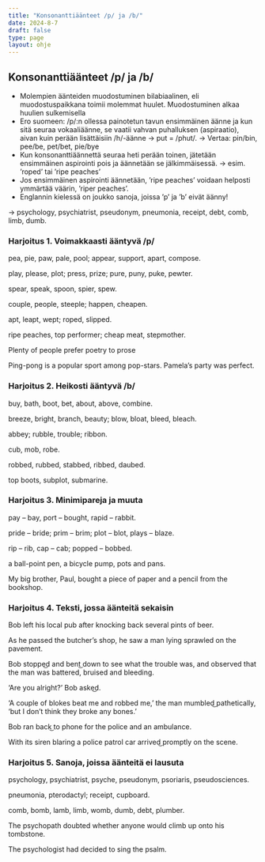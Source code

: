 ```yaml
---
title: "Konsonanttiäänteet /p/ ja /b/"
date: 2024-8-7
draft: false
type: page
layout: ohje
---
```


## Konsonanttiäänteet /p/ ja /b/
- Molempien äänteiden muodostuminen bilabiaalinen, eli muodostuspaikkana toimii molemmat huulet. Muodostuminen alkaa huulien sulkemisella
-	Ero suomeen: /p/:n ollessa painotetun tavun ensimmäinen äänne ja kun sitä seuraa vokaaliäänne, se vaatii vahvan puhalluksen (aspiraatio), aivan kuin perään lisättäisiin /h/-äänne -> put = /phut/.
-> Vertaa: pin/bin, pee/be, pet/bet, pie/bye 
-	Kun konsonanttiäännettä seuraa heti perään toinen, jätetään ensimmäinen aspirointi pois ja äännetään se jälkimmäisessä.
-> esim. ’roped’ tai ’ripe peaches’
-	Jos ensimmäinen aspirointi äännetään, ’ripe peaches’ voidaan helposti ymmärtää väärin, ’riper peaches’.
-	Englannin kielessä on joukko sanoja, joissa ’p’ ja ’b’ eivät äänny!

-> psychology, psychiatrist, pseudonym, pneumonia, receipt, debt, comb, limb, dumb.
	
### Harjoitus 1. Voimakkaasti ääntyvä /p/
pea, pie, paw, pale, pool; appear, support, apart, compose.

play, please, plot; press, prize; pure, puny, puke, pewter.

spear, speak, spoon, spier, spew.

couple, people, steeple; happen, cheapen.

apt, leapt, wept; roped, slipped.

ripe peaches, top performer; cheap meat, stepmother.

Plenty of people prefer poetry to prose 

Ping-pong is a popular sport among pop-stars.
Pamela’s party was perfect.

### Harjoitus 2. Heikosti ääntyvä /b/
buy, bath, boot, bet, about, above, combine. 

breeze, bright, branch, beauty; blow, bloat, bleed, bleach.

abbey; rubble, trouble; ribbon.

cub, mob, robe.

robbed, rubbed, stabbed, ribbed, daubed. 

top boots, subplot, submarine. 
 
### Harjoitus 3. Minimipareja ja muuta
pay – bay, port – bought, rapid – rabbit.

pride – bride; prim – brim; plot – blot, plays – blaze.

rip – rib, cap – cab; popped – bobbed.

a ball-point pen, a bicycle pump, pots and pans. 

My big brother, Paul, bought a piece of paper and a pencil from the bookshop.

### Harjoitus 4. Teksti, jossa äänteitä sekaisin
Bob left his local pub after knocking back several pints of beer. 

As he passed the butcher’s shop, he saw a man lying sprawled on the pavement. 

Bob stoppe͜d and bent͜ down to see what the trouble was, and observed that the man was battered, bruised and bleeding. 

‘Are you alright?’ Bob aske͜d.

‘A couple of blokes beat me and robbed me,’ the man mumbled͜ pathetically, ‘but I don’t think they broke any bones.’ 

Bob ran back͜ to phone for the police and an ambulance. 

With its siren blaring a police patrol car arrived͜ promptly on the scene. 

### Harjoitus 5. Sanoja, joissa äänteitä ei lausuta
psychology, psychiatrist, psyche, pseudonym, psoriaris, pseudosciences.

pneumonia, pterodactyl; receipt, cupboard. 

comb, bomb, lamb, limb, womb, dumb, debt, plumber. 


The psychopath doubted whether anyone would climb up onto his tombstone.

The psychologist had decided to sing the psalm. 
 
